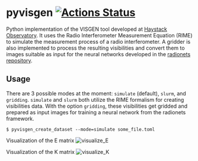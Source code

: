 # pyvisgen [![Actions Status](https://github.com/radionets-project/pyvisgen/workflows/CI/badge.svg)](https://github.com/radionets-project/pyvisgen/actions)

Python implementation of the VISGEN tool developed at [Haystack Observatory](https://www.haystack.mit.edu/astronomy/). It uses the Radio Interferometer Measurement Equation (RIME) to simulate the measurement process of a radio interferometer. A gridder is also implemented to process the resulting visibilities and convert them to images suitable as input for the neural networks developed in the [radionets repository](https://github.com/radionets-project/radionets).

## Usage
There are 3 possible modes at the moment:  `simulate` (default), `slurm`, and `gridding`. `simulate` and `slurm` both utilize the RIME formalism for creating visibilities data. With the option `gridding`, these visibilities get gridded and prepared as input images for training a neural network from the radionets framework.
```
$ pyvisgen_create_dataset --mode=simulate some_file.toml
```

Visualization of the E matrix
![visualize_E](https://github.com/radionets-project/pyvisgen/assets/23259659/194a321b-77cd-423b-9d01-c18c0741d6c5)

Visualization of the K matrix
![visualize_K](https://github.com/radionets-project/pyvisgen/assets/23259659/501f487a-498b-4143-b54a-eb0e2f28e417)
